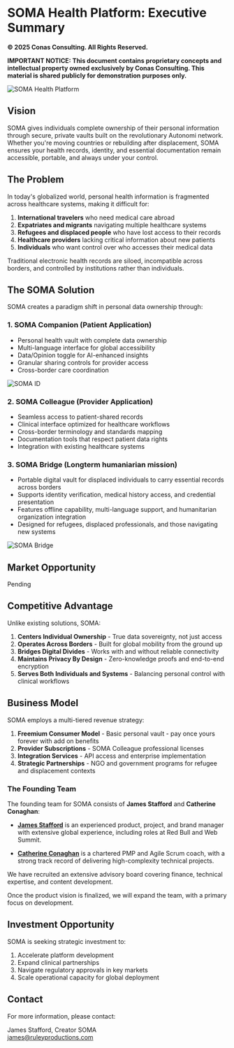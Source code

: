 # SOMA Health Platform: Executive Summary

**© 2025 Conas Consulting. All Rights Reserved.**

**IMPORTANT NOTICE: This document contains proprietary concepts and intellectual property owned exclusively by Conas Consulting. This material is shared publicly for demonstration purposes only.**

![SOMA Health Platform](https://static.wixstatic.com/media/afc39f_d083e6a050b841a0bc83b72924531191~mv2.png)

## Vision

SOMA gives individuals complete ownership of their personal information through secure, private vaults built on the revolutionary Autonomi network. Whether you're moving countries or rebuilding after displacement, SOMA ensures your health records, identity, and essential documentation remain accessible, portable, and always under your control.

## The Problem

In today's globalized world, personal health information is fragmented across healthcare systems, making it difficult for:

1. **International travelers** who need medical care abroad
2. **Expatriates and migrants** navigating multiple healthcare systems
3. **Refugees and displaced people** who have lost access to their records
4. **Healthcare providers** lacking critical information about new patients
5. **Individuals** who want control over who accesses their medical data

Traditional electronic health records are siloed, incompatible across borders, and controlled by institutions rather than individuals.

## The SOMA Solution

SOMA creates a paradigm shift in personal data ownership through:

### 1. SOMA Companion (Patient Application)
- Personal health vault with complete data ownership
- Multi-language interface for global accessibility
- Data/Opinion toggle for AI-enhanced insights
- Granular sharing controls for provider access
- Cross-border care coordination

![SOMA ID](https://static.wixstatic.com/media/afc39f_570d18746af94c1194c513b7b23a3945~mv2.png)

### 2. SOMA Colleague (Provider Application)
- Seamless access to patient-shared records
- Clinical interface optimized for healthcare workflows
- Cross-border terminology and standards mapping
- Documentation tools that respect patient data rights
- Integration with existing healthcare systems

### 3. SOMA Bridge (Longterm humaniarian mission)
* Portable digital vault for displaced individuals to carry essential records across borders
* Supports identity verification, medical history access, and credential presentation  
* Features offline capability, multi-language support, and humanitarian organization integration
* Designed for refugees, displaced professionals, and those navigating new systems

![SOMA Bridge](https://static.wixstatic.com/media/afc39f_02068bd3082742128ba57b3e17af2e5b~mv2.png)

## Market Opportunity

Pending 

## Competitive Advantage
Unlike existing solutions, SOMA:

1. **Centers Individual Ownership** - True data sovereignty, not just access
2. **Operates Across Borders** - Built for global mobility from the ground up
3. **Bridges Digital Divides** - Works with and without reliable connectivity
4. **Maintains Privacy By Design** - Zero-knowledge proofs and end-to-end encryption
5. **Serves Both Individuals and Systems** - Balancing personal control with clinical workflows

## Business Model
SOMA employs a multi-tiered revenue strategy:

1. **Freemium Consumer Model** - Basic personal vault - pay once yours forever with add on benefits
2. **Provider Subscriptions** - SOMA Colleague professional licenses
3. **Integration Services** - API access and enterprise implementation
4. **Strategic Partnerships** - NGO and government programs for refugee and displacement contexts

### The Founding Team
The founding team for SOMA consists of **James Stafford** and **Catherine Conaghan**:

- [**James Stafford**](https://www.linkedin.com/in/james-stafford-50334962/) is an experienced product, project, and brand manager with extensive global experience, including roles at Red Bull and Web Summit.

- [**Catherine Conaghan**](https://www.linkedin.com/in/catherine-conaghan/) is a chartered PMP and Agile Scrum coach, with a strong track record of delivering high-complexity technical projects.

We have recruited an extensive advisory board covering finance, technical expertise, and content development.

Once the product vision is finalized, we will expand the team, with a primary focus on development.


## Investment Opportunity
SOMA is seeking strategic investment to:
1. Accelerate platform development
2. Expand clinical partnerships
3. Navigate regulatory approvals in key markets
4. Scale operational capacity for global deployment

## Contact

For more information, please contact:

James Stafford, Creator SOMA  
james@ruleyproductions.com
